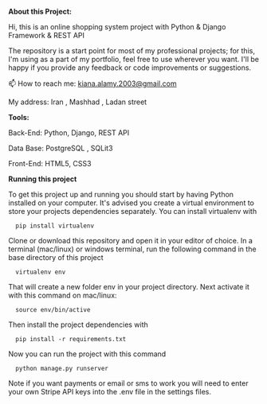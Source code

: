 **About this Project:**

Hi, this is an online shopping system project with Python & Django Framework & REST API

The repository is a start point for most of my professional projects; for this, I'm using as a part of my portfolio, feel free to use wherever you want. I'll be happy if you provide any feedback or code improvements or suggestions.

📫 How to reach me: kiana.alamy.2003@gmail.com

My address: Iran , Mashhad , Ladan street



**Tools:**

Back-End: Python, Django, REST API

Data Base: PostgreSQL , SQLit3

Front-End: HTML5, CSS3

**Running this project**

To get this project up and running you should start by having Python installed on your computer. It's advised you create a virtual environment to store your projects dependencies separately. You can install virtualenv with

      pip install virtualenv

Clone or download this repository and open it in your editor of choice. In a terminal (mac/linux) or windows terminal, run the following command in the base directory of this project

      virtualenv env

That will create a new folder env in your project directory. Next activate it with this command on mac/linux:

      source env/bin/active

Then install the project dependencies with

      pip install -r requirements.txt

Now you can run the project with this command

      python manage.py runserver

Note if you want payments or email or sms to work you will need to enter your own Stripe API keys into the .env file in the settings files.
